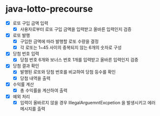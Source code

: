 # java-lotto-precourse

- [x] 로또 구입 금액 입력
  - [x] 사용자로부터 로또 구입 금액을 입력받고 올바른 입력인지 검증
- [x] 로또 발행
  - [x] 구입한 금액에 따라 발행할 로또 수량을 결정
  - [x] 각 로또는 1~45 사이의 중복되지 않는 6개의 숫자로 구성
- [x] 당첨 번호 입력
  - [x] 당첨 번호 6개와 보너스 번호 1개를 입력받고 올바른 입력인지 검증
- [x] 당첨 결과 확인
  - [x] 발행된 로또와 당첨 번호를 비교하여 당첨 등수를 확인
  - [x] 당첨 내역을 출력
- [x] 수익률 계산
  - [x] 총 수익률을 계산하여 출력
- [x] 예외 처리
  - [x] 입력이 올바르지 않을 경우 IllegalArguemntExcpetion 을 발생시키고 에러 메시지를 출력
